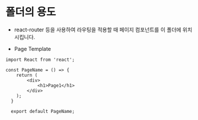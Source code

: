 폴더의 용도
=============
- react-router 등을 사용하여 라우팅을 적용할 때 페이지 컴포넌트를 이 폴더에 위치시킵니다.

- Page Template
```
import React from 'react';

const PageName = () => {
    return (
        <div>
            <h1>Page1</h1>
        </div>
    );
  }
  
  export default PageName;
  ```